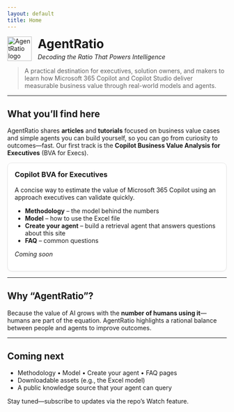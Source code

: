 ```yaml
---
layout: default
title: Home
---
```


<style>
.header { display: flex; align-items: center; gap: 14px; margin-bottom: 8px; }
.header img { height: 56px; width: auto; }
.cards { display: grid; gap: 16px; grid-template-columns: repeat(auto-fit, minmax(260px, 1fr)); }
.card { border: 1px solid #e6e6e6; border-radius: 10px; padding: 16px; background: #fff; box-shadow: 0 1px 3px rgba(0,0,0,.06); }
.card h3 { margin-top: 0; }
#main-content { max-width: 900px; }
</style>

<div class="header">
  <img src="{{ '/assets/img/logo.png' | relative_url }}" alt="AgentRatio logo">
  <div>
    <h1 style="margin:0;">AgentRatio</h1>
    <p style="margin:4px 0 0 0;"><em>Decoding the Ratio That Powers Intelligence</em></p>
  </div>
</div>

> A practical destination for executives, solution owners, and makers to learn how Microsoft 365 Copilot and Copilot Studio deliver measurable business value through real-world models and agents.

---

## What you’ll find here

AgentRatio shares **articles** and **tutorials** focused on business value cases and simple agents you can build yourself, so you can go from curiosity to outcomes—fast. Our first track is the **Copilot Business Value Analysis for Executives** (BVA for Execs).

<div class="cards" id="bva">
  <div class="card">
    <h3>Copilot BVA for Executives</h3>
    <p>A concise way to estimate the value of Microsoft 365 Copilot using an approach executives can validate quickly.</p>
    <ul>
      <li><strong>Methodology</strong> – the model behind the numbers</li>
      <li><strong>Model</strong> – how to use the Excel file</li>
      <li><strong>Create your agent</strong> – build a retrieval agent that answers questions about this site</li>
      <li><strong>FAQ</strong> – common questions</li>
    </ul>
    <p><em>Coming soon</em></p>
  </div>
</div>

---

## Why “AgentRatio”?

Because the value of AI grows with the **number of humans using it**—humans are part of the equation. AgentRatio highlights a rational balance between people and agents to improve outcomes.

---

## Coming next

- Methodology • Model • Create your agent • FAQ pages
- Downloadable assets (e.g., the Excel model)
- A public knowledge source that your agent can query

Stay tuned—subscribe to updates via the repo’s Watch feature.
